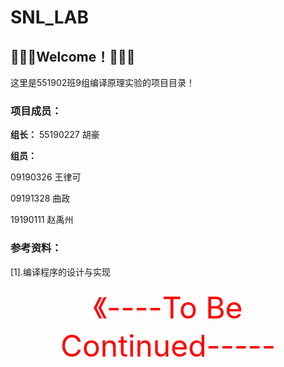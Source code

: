 # SNL_LAB

## **🎉🎉🎉Welcome！**🎉🎉🎉

这里是551902班9组编译原理实验的项目目录！

### 项目成员：

**组长：**
55190227 胡豪

**组员：**

09190326 王律可

09191328 曲政

19190111 赵禹州

### 参考资料：

[1].编译程序的设计与实现

<center><font color=red size = 15px>《----To Be Continued-----</font></center>